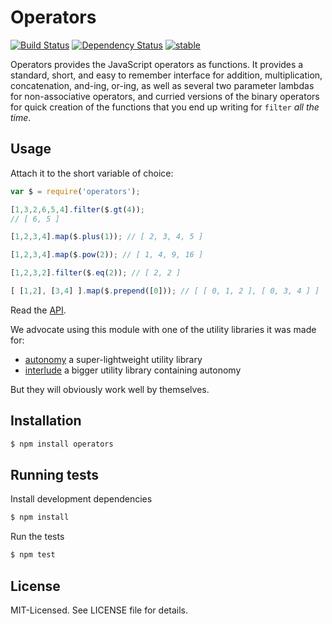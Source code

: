# Operators
[![Build Status](https://secure.travis-ci.org/clux/operators.png)](http://travis-ci.org/clux/operators)
[![Dependency Status](https://david-dm.org/clux/operators.png)](https://david-dm.org/clux/operators)
[![stable](http://hughsk.github.io/stability-badges/dist/stable.svg)](http://nodejs.org/api/documentation.html#documentation_stability_index)

Operators provides the JavaScript operators as functions. It provides a standard, short,
and easy to remember interface for addition, multiplication, concatenation, and-ing, or-ing, as
well as several two parameter lambdas for non-associative operators, and curried
versions of the binary operators for quick creation of the functions that you end up writing for
`filter` *all the time*.

## Usage
Attach it to the short variable of choice:

```javascript
var $ = require('operators');
```

```javascript
[1,3,2,6,5,4].filter($.gt(4));
// [ 6, 5 ]

[1,2,3,4].map($.plus(1)); // [ 2, 3, 4, 5 ]

[1,2,3,4].map($.pow(2)); // [ 1, 4, 9, 16 ]

[1,2,3,2].filter($.eq(2)); // [ 2, 2 ]

[ [1,2], [3,4] ].map($.prepend([0])); // [ [ 0, 1, 2 ], [ 0, 3, 4 ] ]
```

Read the [API](https://github.com/clux/operators/blob/master/api.md).

We advocate using this module with one of the utility libraries it was made for:

- [autonomy](https://github.com/clux/autonomy) a super-lightweight utility library
- [interlude](https://github.com/clux/interlude) a bigger utility library containing autonomy

But they will obviously work well by themselves.

## Installation

```bash
$ npm install operators
```

## Running tests
Install development dependencies

```bash
$ npm install
```

Run the tests

```bash
$ npm test
```

## License
MIT-Licensed. See LICENSE file for details.
